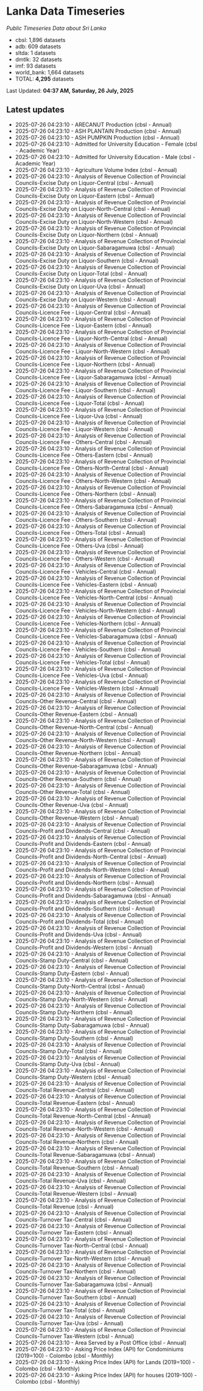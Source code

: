 # Lanka Data Timeseries
*Public Timeseries Data about Sri Lanka*

* cbsl: 1,896 datasets
* adb: 609 datasets
* sltda: 1 datasets
* dmtlk: 32 datasets
* imf: 93 datasets
* world_bank: 1,664 datasets
* TOTAL: **4,295** datasets

Last Updated: **04:37 AM, Saturday, 26 July, 2025**

## Latest updates

* 2025-07-26 04:23:10 - ARECANUT Production (cbsl - Annual)
* 2025-07-26 04:23:10 - ASH PLANTAIN Production (cbsl - Annual)
* 2025-07-26 04:23:10 - ASH PUMPKIN Production (cbsl - Annual)
* 2025-07-26 04:23:10 - Admitted for University Education - Female (cbsl - Academic Year)
* 2025-07-26 04:23:10 - Admitted for University Education - Male (cbsl - Academic Year)
* 2025-07-26 04:23:10 - Agriculture Volume Index (cbsl - Annual)
* 2025-07-26 04:23:10 - Analysis of Revenue Collection of Provincial Councils-Excise Duty on Liquor-Central (cbsl - Annual)
* 2025-07-26 04:23:10 - Analysis of Revenue Collection of Provincial Councils-Excise Duty on Liquor-Eastern (cbsl - Annual)
* 2025-07-26 04:23:10 - Analysis of Revenue Collection of Provincial Councils-Excise Duty on Liquor-North-Central (cbsl - Annual)
* 2025-07-26 04:23:10 - Analysis of Revenue Collection of Provincial Councils-Excise Duty on Liquor-North-Western (cbsl - Annual)
* 2025-07-26 04:23:10 - Analysis of Revenue Collection of Provincial Councils-Excise Duty on Liquor-Northern (cbsl - Annual)
* 2025-07-26 04:23:10 - Analysis of Revenue Collection of Provincial Councils-Excise Duty on Liquor-Sabaragamuwa (cbsl - Annual)
* 2025-07-26 04:23:10 - Analysis of Revenue Collection of Provincial Councils-Excise Duty on Liquor-Southern (cbsl - Annual)
* 2025-07-26 04:23:10 - Analysis of Revenue Collection of Provincial Councils-Excise Duty on Liquor-Total (cbsl - Annual)
* 2025-07-26 04:23:10 - Analysis of Revenue Collection of Provincial Councils-Excise Duty on Liquor-Uva (cbsl - Annual)
* 2025-07-26 04:23:10 - Analysis of Revenue Collection of Provincial Councils-Excise Duty on Liquor-Western (cbsl - Annual)
* 2025-07-26 04:23:10 - Analysis of Revenue Collection of Provincial Councils-Licence Fee - Liquor-Central (cbsl - Annual)
* 2025-07-26 04:23:10 - Analysis of Revenue Collection of Provincial Councils-Licence Fee - Liquor-Eastern (cbsl - Annual)
* 2025-07-26 04:23:10 - Analysis of Revenue Collection of Provincial Councils-Licence Fee - Liquor-North-Central (cbsl - Annual)
* 2025-07-26 04:23:10 - Analysis of Revenue Collection of Provincial Councils-Licence Fee - Liquor-North-Western (cbsl - Annual)
* 2025-07-26 04:23:10 - Analysis of Revenue Collection of Provincial Councils-Licence Fee - Liquor-Northern (cbsl - Annual)
* 2025-07-26 04:23:10 - Analysis of Revenue Collection of Provincial Councils-Licence Fee - Liquor-Sabaragamuwa (cbsl - Annual)
* 2025-07-26 04:23:10 - Analysis of Revenue Collection of Provincial Councils-Licence Fee - Liquor-Southern (cbsl - Annual)
* 2025-07-26 04:23:10 - Analysis of Revenue Collection of Provincial Councils-Licence Fee - Liquor-Total (cbsl - Annual)
* 2025-07-26 04:23:10 - Analysis of Revenue Collection of Provincial Councils-Licence Fee - Liquor-Uva (cbsl - Annual)
* 2025-07-26 04:23:10 - Analysis of Revenue Collection of Provincial Councils-Licence Fee - Liquor-Western (cbsl - Annual)
* 2025-07-26 04:23:10 - Analysis of Revenue Collection of Provincial Councils-Licence Fee - Others-Central (cbsl - Annual)
* 2025-07-26 04:23:10 - Analysis of Revenue Collection of Provincial Councils-Licence Fee - Others-Eastern (cbsl - Annual)
* 2025-07-26 04:23:10 - Analysis of Revenue Collection of Provincial Councils-Licence Fee - Others-North-Central (cbsl - Annual)
* 2025-07-26 04:23:10 - Analysis of Revenue Collection of Provincial Councils-Licence Fee - Others-North-Western (cbsl - Annual)
* 2025-07-26 04:23:10 - Analysis of Revenue Collection of Provincial Councils-Licence Fee - Others-Northern (cbsl - Annual)
* 2025-07-26 04:23:10 - Analysis of Revenue Collection of Provincial Councils-Licence Fee - Others-Sabaragamuwa (cbsl - Annual)
* 2025-07-26 04:23:10 - Analysis of Revenue Collection of Provincial Councils-Licence Fee - Others-Southern (cbsl - Annual)
* 2025-07-26 04:23:10 - Analysis of Revenue Collection of Provincial Councils-Licence Fee - Others-Total (cbsl - Annual)
* 2025-07-26 04:23:10 - Analysis of Revenue Collection of Provincial Councils-Licence Fee - Others-Uva (cbsl - Annual)
* 2025-07-26 04:23:10 - Analysis of Revenue Collection of Provincial Councils-Licence Fee - Others-Western (cbsl - Annual)
* 2025-07-26 04:23:10 - Analysis of Revenue Collection of Provincial Councils-Licence Fee - Vehicles-Central (cbsl - Annual)
* 2025-07-26 04:23:10 - Analysis of Revenue Collection of Provincial Councils-Licence Fee - Vehicles-Eastern (cbsl - Annual)
* 2025-07-26 04:23:10 - Analysis of Revenue Collection of Provincial Councils-Licence Fee - Vehicles-North-Central (cbsl - Annual)
* 2025-07-26 04:23:10 - Analysis of Revenue Collection of Provincial Councils-Licence Fee - Vehicles-North-Western (cbsl - Annual)
* 2025-07-26 04:23:10 - Analysis of Revenue Collection of Provincial Councils-Licence Fee - Vehicles-Northern (cbsl - Annual)
* 2025-07-26 04:23:10 - Analysis of Revenue Collection of Provincial Councils-Licence Fee - Vehicles-Sabaragamuwa (cbsl - Annual)
* 2025-07-26 04:23:10 - Analysis of Revenue Collection of Provincial Councils-Licence Fee - Vehicles-Southern (cbsl - Annual)
* 2025-07-26 04:23:10 - Analysis of Revenue Collection of Provincial Councils-Licence Fee - Vehicles-Total (cbsl - Annual)
* 2025-07-26 04:23:10 - Analysis of Revenue Collection of Provincial Councils-Licence Fee - Vehicles-Uva (cbsl - Annual)
* 2025-07-26 04:23:10 - Analysis of Revenue Collection of Provincial Councils-Licence Fee - Vehicles-Western (cbsl - Annual)
* 2025-07-26 04:23:10 - Analysis of Revenue Collection of Provincial Councils-Other Revenue-Central (cbsl - Annual)
* 2025-07-26 04:23:10 - Analysis of Revenue Collection of Provincial Councils-Other Revenue-Eastern (cbsl - Annual)
* 2025-07-26 04:23:10 - Analysis of Revenue Collection of Provincial Councils-Other Revenue-North-Central (cbsl - Annual)
* 2025-07-26 04:23:10 - Analysis of Revenue Collection of Provincial Councils-Other Revenue-North-Western (cbsl - Annual)
* 2025-07-26 04:23:10 - Analysis of Revenue Collection of Provincial Councils-Other Revenue-Northern (cbsl - Annual)
* 2025-07-26 04:23:10 - Analysis of Revenue Collection of Provincial Councils-Other Revenue-Sabaragamuwa (cbsl - Annual)
* 2025-07-26 04:23:10 - Analysis of Revenue Collection of Provincial Councils-Other Revenue-Southern (cbsl - Annual)
* 2025-07-26 04:23:10 - Analysis of Revenue Collection of Provincial Councils-Other Revenue-Total (cbsl - Annual)
* 2025-07-26 04:23:10 - Analysis of Revenue Collection of Provincial Councils-Other Revenue-Uva (cbsl - Annual)
* 2025-07-26 04:23:10 - Analysis of Revenue Collection of Provincial Councils-Other Revenue-Western (cbsl - Annual)
* 2025-07-26 04:23:10 - Analysis of Revenue Collection of Provincial Councils-Profit and Dividends-Central (cbsl - Annual)
* 2025-07-26 04:23:10 - Analysis of Revenue Collection of Provincial Councils-Profit and Dividends-Eastern (cbsl - Annual)
* 2025-07-26 04:23:10 - Analysis of Revenue Collection of Provincial Councils-Profit and Dividends-North-Central (cbsl - Annual)
* 2025-07-26 04:23:10 - Analysis of Revenue Collection of Provincial Councils-Profit and Dividends-North-Western (cbsl - Annual)
* 2025-07-26 04:23:10 - Analysis of Revenue Collection of Provincial Councils-Profit and Dividends-Northern (cbsl - Annual)
* 2025-07-26 04:23:10 - Analysis of Revenue Collection of Provincial Councils-Profit and Dividends-Sabaragamuwa (cbsl - Annual)
* 2025-07-26 04:23:10 - Analysis of Revenue Collection of Provincial Councils-Profit and Dividends-Southern (cbsl - Annual)
* 2025-07-26 04:23:10 - Analysis of Revenue Collection of Provincial Councils-Profit and Dividends-Total (cbsl - Annual)
* 2025-07-26 04:23:10 - Analysis of Revenue Collection of Provincial Councils-Profit and Dividends-Uva (cbsl - Annual)
* 2025-07-26 04:23:10 - Analysis of Revenue Collection of Provincial Councils-Profit and Dividends-Western (cbsl - Annual)
* 2025-07-26 04:23:10 - Analysis of Revenue Collection of Provincial Councils-Stamp Duty-Central (cbsl - Annual)
* 2025-07-26 04:23:10 - Analysis of Revenue Collection of Provincial Councils-Stamp Duty-Eastern (cbsl - Annual)
* 2025-07-26 04:23:10 - Analysis of Revenue Collection of Provincial Councils-Stamp Duty-North-Central (cbsl - Annual)
* 2025-07-26 04:23:10 - Analysis of Revenue Collection of Provincial Councils-Stamp Duty-North-Western (cbsl - Annual)
* 2025-07-26 04:23:10 - Analysis of Revenue Collection of Provincial Councils-Stamp Duty-Northern (cbsl - Annual)
* 2025-07-26 04:23:10 - Analysis of Revenue Collection of Provincial Councils-Stamp Duty-Sabaragamuwa (cbsl - Annual)
* 2025-07-26 04:23:10 - Analysis of Revenue Collection of Provincial Councils-Stamp Duty-Southern (cbsl - Annual)
* 2025-07-26 04:23:10 - Analysis of Revenue Collection of Provincial Councils-Stamp Duty-Total (cbsl - Annual)
* 2025-07-26 04:23:10 - Analysis of Revenue Collection of Provincial Councils-Stamp Duty-Uva (cbsl - Annual)
* 2025-07-26 04:23:10 - Analysis of Revenue Collection of Provincial Councils-Stamp Duty-Western (cbsl - Annual)
* 2025-07-26 04:23:10 - Analysis of Revenue Collection of Provincial Councils-Total Revenue-Central (cbsl - Annual)
* 2025-07-26 04:23:10 - Analysis of Revenue Collection of Provincial Councils-Total Revenue-Eastern (cbsl - Annual)
* 2025-07-26 04:23:10 - Analysis of Revenue Collection of Provincial Councils-Total Revenue-North-Central (cbsl - Annual)
* 2025-07-26 04:23:10 - Analysis of Revenue Collection of Provincial Councils-Total Revenue-North-Western (cbsl - Annual)
* 2025-07-26 04:23:10 - Analysis of Revenue Collection of Provincial Councils-Total Revenue-Northern (cbsl - Annual)
* 2025-07-26 04:23:10 - Analysis of Revenue Collection of Provincial Councils-Total Revenue-Sabaragamuwa (cbsl - Annual)
* 2025-07-26 04:23:10 - Analysis of Revenue Collection of Provincial Councils-Total Revenue-Southern (cbsl - Annual)
* 2025-07-26 04:23:10 - Analysis of Revenue Collection of Provincial Councils-Total Revenue-Uva (cbsl - Annual)
* 2025-07-26 04:23:10 - Analysis of Revenue Collection of Provincial Councils-Total Revenue-Western (cbsl - Annual)
* 2025-07-26 04:23:10 - Analysis of Revenue Collection of Provincial Councils-Total Revenue (cbsl - Annual)
* 2025-07-26 04:23:10 - Analysis of Revenue Collection of Provincial Councils-Turnover Tax-Central (cbsl - Annual)
* 2025-07-26 04:23:10 - Analysis of Revenue Collection of Provincial Councils-Turnover Tax-Eastern (cbsl - Annual)
* 2025-07-26 04:23:10 - Analysis of Revenue Collection of Provincial Councils-Turnover Tax-North-Central (cbsl - Annual)
* 2025-07-26 04:23:10 - Analysis of Revenue Collection of Provincial Councils-Turnover Tax-North-Western (cbsl - Annual)
* 2025-07-26 04:23:10 - Analysis of Revenue Collection of Provincial Councils-Turnover Tax-Northern (cbsl - Annual)
* 2025-07-26 04:23:10 - Analysis of Revenue Collection of Provincial Councils-Turnover Tax-Sabaragamuwa (cbsl - Annual)
* 2025-07-26 04:23:10 - Analysis of Revenue Collection of Provincial Councils-Turnover Tax-Southern (cbsl - Annual)
* 2025-07-26 04:23:10 - Analysis of Revenue Collection of Provincial Councils-Turnover Tax-Total (cbsl - Annual)
* 2025-07-26 04:23:10 - Analysis of Revenue Collection of Provincial Councils-Turnover Tax-Uva (cbsl - Annual)
* 2025-07-26 04:23:10 - Analysis of Revenue Collection of Provincial Councils-Turnover Tax-Western (cbsl - Annual)
* 2025-07-26 04:23:10 - Area Served by a Post Office (cbsl - Annual)
* 2025-07-26 04:23:10 - Asking Price Index (API) for Condominiums (2019=100) - Colombo (cbsl - Monthly)
* 2025-07-26 04:23:10 - Asking Price Index (API) for Lands (2019=100) - Colombo (cbsl - Monthly)
* 2025-07-26 04:23:10 - Asking Price Index (API) for houses (2019-100) - Colombo (cbsl - Monthly)
